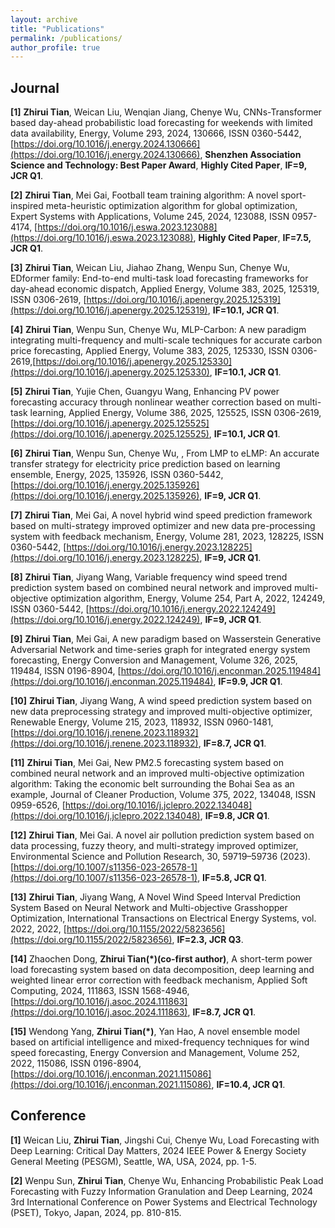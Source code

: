 ```yaml
---
layout: archive
title: "Publications"
permalink: /publications/
author_profile: true
---
```


## Journal
**[1]** **Zhirui Tian**, Weican Liu, Wenqian Jiang, Chenye Wu, CNNs-Transformer based day-ahead probabilistic load forecasting for weekends with limited data availability, Energy, Volume 293, 2024, 130666, ISSN 0360-5442, [https://doi.org/10.1016/j.energy.2024.130666](https://doi.org/10.1016/j.energy.2024.130666), **Shenzhen Association Science and Technology: Best Paper Award**, **Highly Cited Paper**, **IF=9, JCR Q1**.

**[2]** **Zhirui Tian**, Mei Gai, Football team training algorithm: A novel sport-inspired meta-heuristic optimization algorithm for global optimization, Expert Systems with Applications, Volume 245, 2024, 123088, ISSN 0957-4174,
[https://doi.org/10.1016/j.eswa.2023.123088](https://doi.org/10.1016/j.eswa.2023.123088), **Highly Cited Paper**, **IF=7.5, JCR Q1**.

**[3]** **Zhirui Tian**, Weican Liu, Jiahao Zhang, Wenpu Sun, Chenye Wu, EDformer family: End-to-end multi-task load forecasting frameworks for day-ahead economic dispatch, Applied Energy, Volume 383, 2025, 125319, ISSN 0306-2619, [https://doi.org/10.1016/j.apenergy.2025.125319](https://doi.org/10.1016/j.apenergy.2025.125319), **IF=10.1, JCR Q1**.

**[4]** **Zhirui Tian**, Wenpu Sun, Chenye Wu, MLP-Carbon: A new paradigm integrating multi-frequency and multi-scale techniques for accurate carbon price forecasting, Applied Energy, Volume 383, 2025, 125330, ISSN 0306-2619,[https://doi.org/10.1016/j.apenergy.2025.125330](https://doi.org/10.1016/j.apenergy.2025.125330), **IF=10.1, JCR Q1**.

**[5]** **Zhirui Tian**, Yujie Chen, Guangyu Wang, Enhancing PV power forecasting accuracy through nonlinear weather correction based on multi-task learning, Applied Energy, Volume 386, 2025, 125525, ISSN 0306-2619, [https://doi.org/10.1016/j.apenergy.2025.125525](https://doi.org/10.1016/j.apenergy.2025.125525), **IF=10.1, JCR Q1**.

**[6]** **Zhirui Tian**, Wenpu Sun, Chenye Wu, , From LMP to eLMP: An accurate transfer strategy for electricity price prediction based on learning ensemble, Energy, 2025, 135926, ISSN 0360-5442, [https://doi.org/10.1016/j.energy.2025.135926](https://doi.org/10.1016/j.energy.2025.135926), **IF=9, JCR Q1**.

**[7]** **Zhirui Tian**, Mei Gai, A novel hybrid wind speed prediction framework based on multi-strategy improved optimizer and new data pre-processing system with feedback mechanism, Energy, Volume 281, 2023, 128225, ISSN 0360-5442, [https://doi.org/10.1016/j.energy.2023.128225](https://doi.org/10.1016/j.energy.2023.128225), **IF=9, JCR Q1**.

**[8]** **Zhirui Tian**, Jiyang Wang, Variable frequency wind speed trend prediction system based on combined neural network and improved multi-objective optimization algorithm, Energy, Volume 254, Part A, 2022, 124249, ISSN 0360-5442, [https://doi.org/10.1016/j.energy.2022.124249](https://doi.org/10.1016/j.energy.2022.124249), **IF=9, JCR Q1**.

**[9]** **Zhirui Tian**, Mei Gai, A new paradigm based on Wasserstein Generative Adversarial Network and time-series graph for integrated energy system forecasting, Energy Conversion and Management, Volume 326, 2025,
119484, ISSN 0196-8904, [https://doi.org/10.1016/j.enconman.2025.119484](https://doi.org/10.1016/j.enconman.2025.119484), **IF=9.9, JCR Q1**.

**[10]** **Zhirui Tian**, Jiyang Wang, A wind speed prediction system based on new data preprocessing strategy and improved multi-objective optimizer, Renewable Energy, Volume 215, 2023, 118932, ISSN 0960-1481, [https://doi.org/10.1016/j.renene.2023.118932](https://doi.org/10.1016/j.renene.2023.118932), **IF=8.7, JCR Q1**.

**[11]** **Zhirui Tian**, Mei Gai, New PM2.5 forecasting system based on combined neural network and an improved multi-objective optimization algorithm: Taking the economic belt surrounding the Bohai Sea as an example, Journal of Cleaner Production, Volume 375, 2022, 134048, ISSN 0959-6526, [https://doi.org/10.1016/j.jclepro.2022.134048](https://doi.org/10.1016/j.jclepro.2022.134048), **IF=9.8, JCR Q1**.

**[12]** **Zhirui Tian**, Mei Gai. A novel air pollution prediction system based on data processing, fuzzy theory, and multi-strategy improved optimizer, Environmental Science and Pollution Research, 30, 59719–59736 (2023). [https://doi.org/10.1007/s11356-023-26578-1](https://doi.org/10.1007/s11356-023-26578-1), **IF=5.8, JCR Q1**.

**[13]** **Zhirui Tian**, Jiyang Wang, A Novel Wind Speed Interval Prediction System Based on Neural Network and Multi-objective Grasshopper Optimization, International Transactions on Electrical Energy Systems, vol. 2022, 2022, [https://doi.org/10.1155/2022/5823656](https://doi.org/10.1155/2022/5823656), **IF=2.3, JCR Q3**.

**[14]** Zhaochen Dong, **Zhirui Tian(*)(co-first author)**, A short-term power load forecasting system based on data decomposition, deep learning and weighted linear error correction with feedback mechanism, Applied Soft Computing, 2024, 111863, ISSN 1568-4946, [https://doi.org/10.1016/j.asoc.2024.111863](https://doi.org/10.1016/j.asoc.2024.111863), **IF=8.7, JCR Q1**.

**[15]** Wendong Yang, **Zhirui Tian(*)**, Yan Hao, A novel ensemble model based on artificial intelligence and mixed-frequency techniques for wind speed forecasting, Energy Conversion and Management, Volume 252, 2022, 115086, ISSN 0196-8904, [https://doi.org/10.1016/j.enconman.2021.115086](https://doi.org/10.1016/j.enconman.2021.115086), **IF=10.4, JCR Q1**.


## Conference

**[1]** Weican Liu, **Zhirui Tian**, Jingshi Cui, Chenye Wu, Load Forecasting with Deep Learning: Critical Day Matters, 2024 IEEE Power & Energy Society General Meeting (PESGM), Seattle, WA, USA, 2024, pp. 1-5.

**[2]** Wenpu Sun, **Zhirui Tian**, Chenye Wu, Enhancing Probabilistic Peak Load Forecasting with Fuzzy Information Granulation and Deep Learning, 2024 3rd International Conference on Power Systems and Electrical Technology (PSET), Tokyo, Japan, 2024, pp. 810-815.
